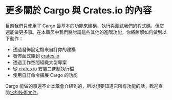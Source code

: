 # 更多關於 Cargo 與 Crates.io 的內容

目前我們只使用了 Cargo 最基本的功能來建構、執行與測試我們的程式碼，但它還能做更多事。在本章節中我們將討論這些其他的進階功能，你將瞭解如何做到以下動作：

* 透過發佈設定檔來自訂你的建構
* 發佈函式庫到 [crates.io](https://crates.io/)<!-- ignore -->
* 透過工作空間組織大型專案
* 從 [crates.io](https://crates.io/)<!-- ignore --> 安裝二進制執行檔
* 使用自訂命令擴展 Cargo 的功能

Cargo 能做的事還不止本章會介紹到的，所以想要知道它所有功能的話，歡迎查閱[它的技術文件](https://doc.rust-lang.org/cargo/)。
